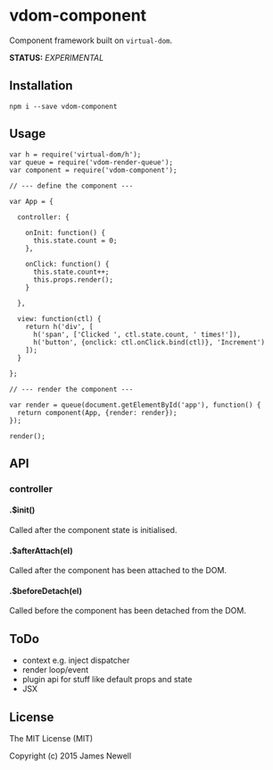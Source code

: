 # vdom-component

Component framework built on `virtual-dom`.

**STATUS:** *EXPERIMENTAL*

## Installation

    npm i --save vdom-component

## Usage
    
    var h = require('virtual-dom/h');
    var queue = require('vdom-render-queue');
    var component = require('vdom-component');
    
    // --- define the component ---
    
    var App = {
    
      controller: {
    
        onInit: function() {
          this.state.count = 0;
        },
    
        onClick: function() {
          this.state.count++;
          this.props.render();
        }
    
      },
    
      view: function(ctl) {
        return h('div', [
          h('span', ['Clicked ', ctl.state.count, ' times!']),
          h('button', {onclick: ctl.onClick.bind(ctl)}, 'Increment')
        ]);
      }
    
    };
    
    // --- render the component ---
    
    var render = queue(document.getElementById('app'), function() {
      return component(App, {render: render});
    });
    
    render();
  
## API

### controller

#### .$init()

Called after the component state is initialised.

#### .$afterAttach(el)

Called after the component has been attached to the DOM.

#### .$beforeDetach(el)

Called before the component has been detached from the DOM.
  
## ToDo

- context e.g. inject dispatcher
- render loop/event
- plugin api for stuff like default props and state
- JSX


## License

The MIT License (MIT)

Copyright (c) 2015 James Newell